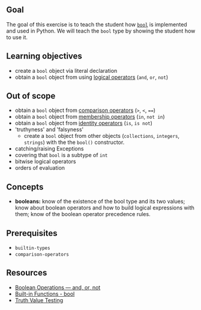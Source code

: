 ## Goal

The goal of this exercise is to teach the student how [`bool`](https://github.com/exercism/v3/blob/master/languages/python/reference/concepts/builtin_types/bool.md) is implemented and used in Python. We will teach the `bool` type by showing the student how to use it.

## Learning objectives

- create a `bool` object via literal declaration
- obtain a `bool` object from using [logical operators](https://docs.python.org/3/reference/expressions.html#boolean-operations) (`and`, `or`, `not`)

## Out of scope

- obtain a `bool` object from [comparison operators](https://docs.python.org/3/reference/expressions.html#value-comparisons) (`>`, `<`, `==`)
- obtain a `bool` object from [membership operators](https://docs.python.org/3/reference/expressions.html#membership-test-operations) (`in`, `not in`)
- obtain a `bool` object from [identity operators](https://docs.python.org/3/reference/expressions.html#is-not) (`is`, `is not`)
- 'truthyness' and 'falsyness'
  - create a `bool` object from other objects (`collections`, `integers`, `strings`) with the the `bool()` constructor.
- catching/raising Exceptions
- covering that `bool` is a subtype of `int`
- bitwise logical operators
- orders of evaluation

## Concepts

- **booleans:** know of the existence of the bool type and its two values; know about boolean operators and how to build logical expressions with them; know of the boolean operator precedence rules.

## Prerequisites

- `builtin-types`
- `comparison-operators`

## Resources

- [Boolean Operations — and, or, not](https://docs.python.org/3/library/stdtypes.html#boolean-operations-and-or-not)
- [Built-in Functions - bool](https://docs.python.org/3/library/functions.html#bool)
- [Truth Value Testing](https://docs.python.org/3/library/stdtypes.html#truth)
